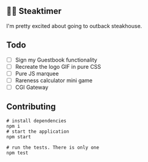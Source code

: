 🥩🥩 Steaktimer
---

I'm pretty excited about going to outback steakhouse.

Todo
---

- [ ] Sign my Guestbook functionality
- [ ] Recreate the logo GIF in pure CSS
- [ ] Pure JS marquee
- [ ] Rareness calculator mini game
- [ ] CGI Gateway

Contributing
---

```
# install dependencies
npm i
# start the application
npm start

# run the tests. There is only one
npm test
```

